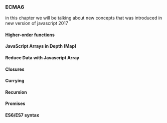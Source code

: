 ### ECMA6

in this chapter we will be talking about new concepts that was introduced in new version of javascript 2017

#### Higher-order functions

#### JavaScript Arrays in Depth \(Map\)

#### Reduce Data with Javascript Array

#### Closures

#### Currying

#### Recursion

#### Promises

#### ES6/ES7 syntax


